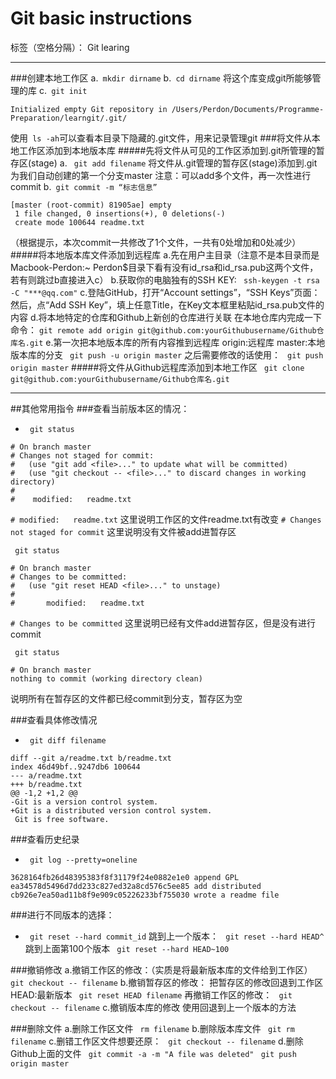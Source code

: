 # Git basic instructions

标签（空格分隔）： Git learing

---

###创建本地工作区
a.` mkdir dirname`
b.` cd dirname` 将这个库变成git所能够管理的库
c.` git init`
```
Initialized empty Git repository in /Users/Perdon/Documents/Programme-Preparation/learngit/.git/
```
 使用` ls -ah`可以查看本目录下隐藏的.git文件，用来记录管理git
###将文件从本地工作区添加到本地版本库
#####先将文件从可见的工作区添加到.git所管理的暂存区(stage)
a. ` git add filename`
将文件从.git管理的暂存区(stage)添加到.git为我们自动创建的第一个分支master
注意：可以add多个文件，再一次性进行commit
b.` git commit -m “标志信息”`
```
[master (root-commit) 81905ae] empty
 1 file changed, 0 insertions(+), 0 deletions(-)
 create mode 100644 readme.txt
```
（根据提示，本次commit一共修改了1个文件，一共有0处增加和0处减少）
#####将本地版本库文件添加到远程库
a.先在用户主目录（注意不是本目录而是Macbook-Perdon:~ Perdon$目录下看有没有id_rsa和id_rsa.pub这两个文件，若有则跳过b直接进入c）
b.获取你的电脑独有的SSH KEY:
` ssh-keygen -t rsa -C "***@qq.com"`
c.登陆GitHub，打开“Account settings”，“SSH Keys”页面：
然后，点“Add SSH Key”，填上任意Title，在Key文本框里粘贴id_rsa.pub文件的内容
d.将本地特定的仓库和Github上新创的仓库进行关联
在本地仓库内完成一下命令：
`git remote add origin git@github.com:yourGithubusername/Github仓库名.git`
e.第一次把本地版本库的所有内容推到远程库
origin:远程库      master:本地版本库的分支
` git push -u origin master`
之后需要修改的话使用：
` git push origin master`
#####将文件从Github远程库添加到本地工作区
` git clone git@github.com:yourGithubusername/Github仓库名.git`

---


##其他常用指令
###查看当前版本区的情况：
- ` git status`
```
# On branch master
# Changes not staged for commit:
#   (use "git add <file>..." to update what will be committed)
#   (use "git checkout -- <file>..." to discard changes in working directory)
#
#    modified:   readme.txt
```
`# modified:   readme.txt`
这里说明工作区的文件readme.txt有改变
`# Changes not staged for commit`
这里说明没有文件被add进暂存区



` git status`
```
# On branch master
# Changes to be committed:
#   (use "git reset HEAD <file>..." to unstage)
#
#       modified:   readme.txt
```
`# Changes to be committed`
这里说明已经有文件add进暂存区，但是没有进行commit



` git status`
```
# On branch master
nothing to commit (working directory clean)
```
说明所有在暂存区的文件都已经commit到分支，暂存区为空

###查看具体修改情况
- ` git diff filename`
```
diff --git a/readme.txt b/readme.txt
index 46d49bf..9247db6 100644
--- a/readme.txt
+++ b/readme.txt
@@ -1,2 +1,2 @@
-Git is a version control system.
+Git is a distributed version control system.
 Git is free software.
```
###查看历史纪录
- ` git log --pretty=oneline`
```
3628164fb26d48395383f8f31179f24e0882e1e0 append GPL
ea34578d5496d7dd233c827ed32a8cd576c5ee85 add distributed
cb926e7ea50ad11b8f9e909c05226233bf755030 wrote a readme file
```
###进行不同版本的选择：
- ` git reset --hard commit_id`
跳到上一个版本：
` git reset --hard HEAD^`
跳到上面第100个版本
` git reset --hard HEAD~100`

###撤销修改
a.撤销工作区的修改：（实质是将最新版本库的文件给到工作区）
` git checkout -- filename`
b.撤销暂存区的修改：
把暂存区的修改回退到工作区
HEAD:最新版本
` git reset HEAD filename`
再撤销工作区的修改：
` git checkout -- filename`
c.撤销版本库的修改
使用回退到上一个版本的方法

###删除文件
a.删除工作区文件
` rm filename`
b.删除版本库文件
` git rm filename`
c.删错工作区文件想要还原：
` git checkout -- filename`
d.删除Github上面的文件
` git commit -a -m "A file was deleted"`
` git push origin master`
